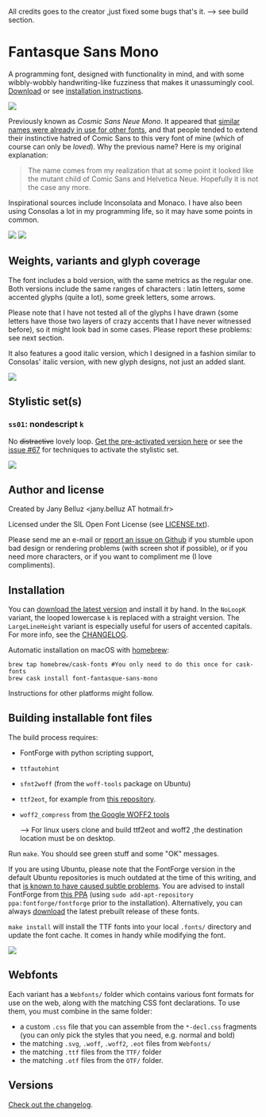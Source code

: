 All credits goes to the creator ,just fixed some bugs that's it.
--> see build section.



Fantasque Sans Mono
===================

A programming font, designed with functionality in mind, and with some
wibbly-wobbly handwriting-like fuzziness that makes it unassumingly cool.
[Download](https://github.com/belluzj/fantasque-sans/releases/latest) or 
see [installation instructions](#installation).


![](Specimen/urxvt13.png)

Previously known as *Cosmic Sans Neue Mono*. It
appeared that [similar names were already in use for other
fonts](https://github.com/belluzj/cosmic-sans-neue/issues/16), and that
people tended to extend their instinctive hatred of Comic Sans to this very
font of mine (which of course can only be *loved*). Why the previous name?
Here is my original explanation:

> The name comes from my realization that at some point it looked like the
> mutant child of Comic Sans and Helvetica Neue. Hopefully it is not the
> case any more.

Inspirational sources include Inconsolata and Monaco. I have also been using
Consolas a lot in my programming life, so it may have some points in common.

![](Specimen/kdevelop11.png)
![](Specimen/sublime11.png)

Weights, variants and glyph coverage
------------------------------------

The font includes a bold version, with the same metrics as the regular one.
Both versions include the same ranges of characters : latin letters, some
accented glyphs (quite a lot), some greek letters, some arrows.

Please note that I have not tested all of the glyphs I have drawn (some letters
have those two layers of crazy accents that I have never witnessed before), so
it might look bad in some cases. Please report these problems: see next section.

It also features a good italic version, which I designed in a fashion similar
to Consolas' italic version, with new glyph designs, not just an added slant.

![](Specimen/vim21.png)

Stylistic set(s)
----------------

### `ss01`: nondescript `k`

No ~~distractive~~ lovely loop.
[Get the pre-activated version here](https://github.com/belluzj/fantasque-sans/releases/download/v1.7.2-alpha.3/FantasqueSansMono-NoLoopK.zip)
or see the [issue #67](https://github.com/belluzj/fantasque-sans/issues/67)
for techniques to activate the stylistic set.

![](Specimen/noloopk.png)

Author and license
------------------

Created by Jany Belluz \<jany.belluz AT hotmail.fr\>

Licensed under the SIL Open Font License (see [LICENSE.txt](LICENSE.txt)).

Please send me an e-mail or [report an issue on
Github](http://github.com/belluzj/cosmic-sans-neue/issues) if you stumble upon
bad design or rendering problems (with screen shot if possible), or if you need
more characters, or if you want to compliment me (I love compliments).

Installation
------------

You can [download the latest version](https://github.com/belluzj/fantasque-sans/releases/latest)
and install it by hand. In the `NoLoopK` variant, the looped lowercase `k` is 
replaced with a straight version. The `LargeLineHeight` variant is especially 
useful for users of accented capitals. For more info, see the [CHANGELOG](CHANGELOG.md).

Automatic installation on macOS with [homebrew](https://brew.sh):

    brew tap homebrew/cask-fonts #You only need to do this once for cask-fonts
    brew cask install font-fantasque-sans-mono

Instructions for other platforms might follow.

Building installable font files
-------------------------------

The build process requires:
* FontForge with python scripting support,
* `ttfautohint`
* `sfnt2woff` (from the `woff-tools` package on Ubuntu)
* `ttf2eot`, for example from [this
  repository](https://github.com/harrastia/ttf2eot).
* `woff2_compress` from [the Google WOFF2
  tools](https://github.com/google/woff2)
  
  --> For linux users clone and build ttf2eot and woff2 ,the destination location must be on desktop.
  
  

Run `make`. You should see green stuff and some "OK" messages.

If you are using Ubuntu, please note that the FontForge version
in the default Ubuntu repositories is much outdated at the time of this writing,
and that [is known to have caused subtle problems](https://github.com/belluzj/fantasque-sans/issues/59).
You are advised to install FontForge from
[this PPA](https://launchpad.net/~fontforge/+archive/ubuntu/fontforge)
(using `sudo add-apt-repository ppa:fontforge/fontforge` prior to the installation).
Alternatively, you can always [download](https://github.com/belluzj/fantasque-sans/releases/latest)
the latest prebuilt release of these fonts.

`make install` will install the TTF fonts into your local `.fonts/` directory
and update the font cache. It comes in handy while modifying the font.

[![](Specimen/Specimen.png)](Specimen/Specimen.pdf)

Webfonts
--------

Each variant has a `Webfonts/` folder which contains various font formats for
use on the web, along with the matching CSS font declarations. To use them,
you must combine in the same folder:
* a custom `.css` file that you can assemble from the `*-decl.css` fragments
  (you can only pick the styles that you need, e.g. normal and bold)
* the matching `.svg`, `.woff`, `.woff2`, `.eot` files from `Webfonts/`
* the matching `.ttf` files from the `TTF/` folder
* the matching `.otf` files from the `OTF/` folder.

Versions
--------

[Check out the changelog](CHANGELOG.md).

